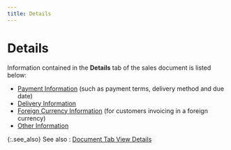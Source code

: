 ```yaml
---
title: Details
---
```


# Details 


Information contained in the **Details** tab of the sales document is listed below:

- [Payment Information]({{site.sp_baseurl}}/sales-ret-docs/sales-ret-doc/contents/pmnt/payment_information_sales_return_document_content.html) (such as payment terms, delivery method and due date)
- [Delivery Information]({{site.sp_baseurl}}/sales-ret-docs/sales-ret-doc/contents/tab-details/dtls-info/delivery/delivery_information_sales_return_document_content.html)
- [Foreign Currency Information]({{site.sp_baseurl}}/sales-ret-docs/sales-ret-doc/contents/tab-details/dtls-info/frgn-cur/foreign_currency_documents_sales_return_document_content.html) (for customers invoicing in a foreign currency)
- [Other Information]({{site.sp_baseurl}}/sales-ret-docs/sales-ret-doc/contents/tab-details/dtls-info/other/other_information_sales_return_document_content.html)



{:.see_also}
See also
: [Document Tab View Details]({{site.sp_baseurl}}/sales-ret-docs/sales-ret-doc/contents/tab-details/document_view_details_sales_return_document_content.html)
